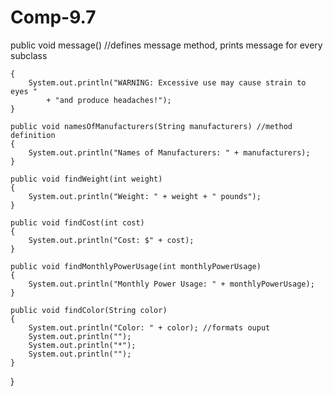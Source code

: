 # Comp-9.7

public void message() //defines message method, prints message for every subclass

    {
        System.out.println("WARNING: Excessive use may cause strain to eyes "
            + "and produce headaches!");
    }

    public void namesOfManufacturers(String manufacturers) //method definition
    {
        System.out.println("Names of Manufacturers: " + manufacturers);
    }

    public void findWeight(int weight)
    {
        System.out.println("Weight: " + weight + " pounds");
    }

    public void findCost(int cost)
    {
        System.out.println("Cost: $" + cost);
    }

    public void findMonthlyPowerUsage(int monthlyPowerUsage)
    {
        System.out.println("Monthly Power Usage: " + monthlyPowerUsage);
    }

    public void findColor(String color)
    {
        System.out.println("Color: " + color); //formats ouput
        System.out.println("");
        System.out.println("*");
        System.out.println("");
    }
}
